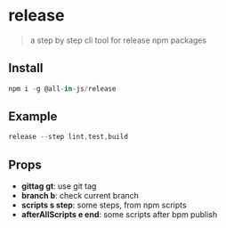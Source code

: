 # release

> a step by step cli tool for release npm packages

## Install

```js
npm i -g @all-in-js/release
```

## Example

```js
release --step lint,test,build
```

## Props

* **gittag gt**: use git tag
* **branch b**: check current branch
* **scripts s step**: some steps, from npm scripts
* **afterAllScripts e end**: some scripts after bpm publish
